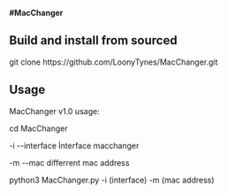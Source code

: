 <b>#MacChanger</b>

<h2>Build and install from sourced</h2>
git clone  https://github.com/LoonyTynes/MacChanger.git

<h2>Usage</h2>

MacChanger v1.0 usage:

cd MacChanger

-i --interface İnterface macchanger

-m --mac differrent mac address

python3 MacChanger.py -i (interface) -m (mac address)
